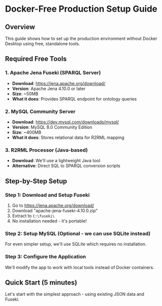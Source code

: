 # Docker-Free Production Setup Guide

## Overview
This guide shows how to set up the production environment without Docker Desktop using free, standalone tools.

## Required Free Tools

### 1. Apache Jena Fuseki (SPARQL Server)
- **Download**: https://jena.apache.org/download/
- **Version**: Apache Jena 4.10.0 or later
- **Size**: ~50MB
- **What it does**: Provides SPARQL endpoint for ontology queries

### 2. MySQL Community Server
- **Download**: https://dev.mysql.com/downloads/mysql/
- **Version**: MySQL 8.0 Community Edition
- **Size**: ~400MB
- **What it does**: Stores relational data for R2RML mapping

### 3. R2RML Processor (Java-based)
- **Download**: We'll use a lightweight Java tool
- **Alternative**: Direct SQL to SPARQL conversion scripts

## Step-by-Step Setup

### Step 1: Download and Setup Fuseki
1. Go to https://jena.apache.org/download/
2. Download "apache-jena-fuseki-4.10.0.zip"
3. Extract to `C:\fuseki\`
4. No installation needed - it's portable!

### Step 2: Setup MySQL (Optional - we can use SQLite instead)
For even simpler setup, we'll use SQLite which requires no installation.

### Step 3: Configure the Application
We'll modify the app to work with local tools instead of Docker containers.

## Quick Start (5 minutes)

Let's start with the simplest approach - using existing JSON data and Fuseki.
